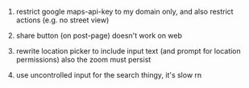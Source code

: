 1. restrict google maps-api-key to my domain only, 
  and also restrict actions (e.g. no street view)

2. share button (on post-page) doesn't work on web

3. rewrite location picker to include input text (and prompt for location permissions)
   also the zoom must persist

4. use uncontrolled input for the search thingy, it's slow rn